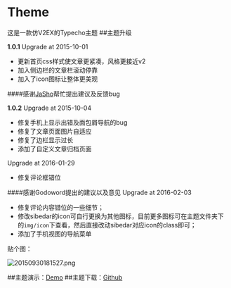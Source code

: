 # Theme
这是一款仿V2EX的Typecho主题
##主题升级

**1.0.1** Upgrade at 2015-10-01

* 更新首页css样式使文章更紧凑，风格更接近v2
* 加入侧边栏的文章栏滚动停靠
* 加入了icon图标让整体更美观

####感谢<a href="http://www.xiachedan.cc/" target="_blank">JaSho</a>帮忙提出建议及反馈bug

**1.0.2** Upgrade at 2015-10-04

* 修复手机上显示出错及面包屑导航的bug
* 修复了文章页面图片自适应
* 修复了边栏显示过长
* 添加了自定义文章归档页面

Upgrade at 2016-01-29
* 修复评论框错位

####感谢Godoword提出的建议以及意见
Upgrade at 2016-02-03
* 修复评论内容错位的一些细节；
* 修改sibedar的icon可自行更换为其他图标，目前更多图标可在主题文件夹下的`img/icon`下查看，然后直接改动sibedar对应icon的class即可；
* 添加了手机视图的导航菜单

贴个图：

![20150930181527.png][1]


##主题演示：[Demo](https://ciyuanai.net/?theme=Theme)
##主题下载：[Github](https://github.com/melifes/Theme/archive/master.zip)


  [1]: https://dn-ciyuanai.qbox.me/2015/10/1180370408.png
